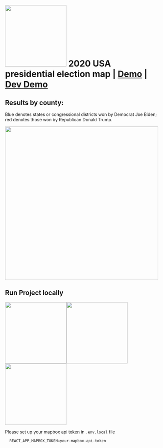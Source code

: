 # <img src="https://raw.githubusercontent.com/shamilkhan/us_election_map/master/public/data/election2020-line.svg" width="200px" /> 2020 USA presidential election map | [Demo](https://2020election.netlify.app/) |  [Dev Demo](https://dev-2020election.netlify.app/)

## Results by county:
Blue denotes states or congressional districts won by Democrat Joe Biden; red denotes those won by Republican Donald Trump.

<img src="https://raw.githubusercontent.com/shamilkhan/us_election_map/master/public/demo.svg" width="500px" />

## Run Project locally

<img src="https://media1.giphy.com/media/cUD3oC8T2JWGM418jH/giphy.gif" height="200px" /><img src="https://media2.giphy.com/media/h8mc6zrSXaiDmP7jyM/giphy.gif" height="200px" /><img src="https://media3.giphy.com/media/hMTz1XDq2d54d0OTbR/giphy.gif" height="200px" />

Please set up your mapbox [api token](https://docs.mapbox.com/help/getting-started/access-tokens/) in `.env.local` file
```js
  REACT_APP_MAPBOX_TOKEN=your-mapbox-api-token
```
